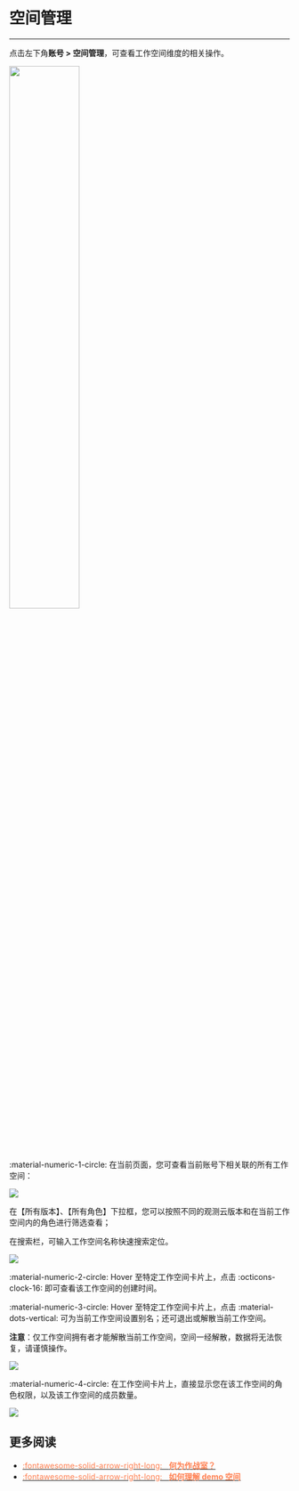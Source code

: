 # 空间管理
---

点击左下角**账号 > 空间管理**，可查看工作空间维度的相关操作。

<img src="../img/3.space_management_2.png" width="50%" >


:material-numeric-1-circle: 在当前页面，您可查看当前账号下相关联的所有工作空间：

![](img/space.png)

在【所有版本】、【所有角色】下拉框，您可以按照不同的观测云版本和在当前工作空间内的角色进行筛选查看；

在搜索栏，可输入工作空间名称快速搜索定位。

![](img/space.gif)

:material-numeric-2-circle: Hover 至特定工作空间卡片上，点击 :octicons-clock-16: 即可查看该工作空间的创建时间。 


:material-numeric-3-circle: Hover 至特定工作空间卡片上，点击 :material-dots-vertical: 可为当前工作空间设置别名；还可退出或解散当前工作空间。

**注意**：仅工作空间拥有者才能解散当前工作空间，空间一经解散，数据将无法恢复，请谨慎操作。

![](img/space-1.gif)


:material-numeric-4-circle: 在工作空间卡片上，直接显示您在该工作空间的角色权限，以及该工作空间的成员数量。

![](img/space-2.png)

## 更多阅读

<div class="grid cards" markdown>

- [<font color="coral"> :fontawesome-solid-arrow-right-long: &nbsp; **何为作战室？**</font>](../management/settings/key-metrics.md)
- [<font color="coral"> :fontawesome-solid-arrow-right-long: &nbsp; **如何理解 demo 空间**</font>](../management/space-demo.md)

</div>